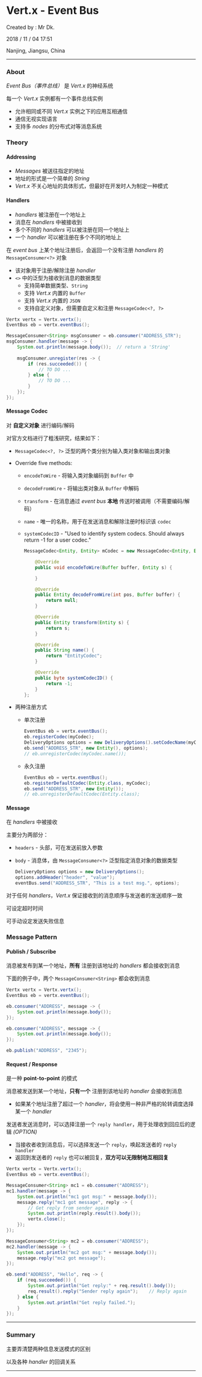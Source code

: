 # Vert.x - Event Bus

Created by : Mr Dk.

2018 / 11 / 04 17:51

Nanjing, Jiangsu, China

---

### About

_Event Bus（事件总线）_ 是 _Vert.x_ 的神经系统

每一个 _Vert.x_ 实例都有一个事件总线实例

* 允许相同或不同 _Vert.x_ 实例之下的应用互相通信
* 通信无视实现语言
* 支持多 _nodes_ 的分布式对等消息系统

### Theory

#### Addressing

* _Messages_ 被送往指定的地址
* 地址的形式是一个简单的 _String_
* _Vert.x_ 不关心地址的具体形式，但最好在开发时人为制定一种模式

#### Handlers

* _handlers_ 被注册在一个地址上
* 消息在 _handlers_ 中被接收到
* 多个不同的 _handlers_ 可以被注册在同一个地址上
* 一个 _handler_ 可以被注册在多个不同的地址上

在 _event bus_ 上某个地址注册后，会返回一个没有注册 _handlers_ 的 `MessageConsumer<?>` 对象

* 该对象用于注册/解除注册 _handler_
* `<>` 中的泛型为接收到消息的数据类型
  * 支持简单数据类型、`String`
  * 支持 _Vert.x_ 内置的 `Buffer`
  * 支持 _Vert.x_ 内置的 `JSON`
  * 支持自定义对象，但需要自定义和注册 `MessageCodec<?, ?>`

```java
Vertx vertx = Vertx.vertx();
EventBus eb = vertx.eventBus();

MessageConsumer<String> msgConsumer = eb.consumer("ADDRESS_STR");
msgConsumer.handler(message -> {
    System.out.println(message.body());  // return a 'String'
    
    msgConsumer.unregister(res -> {
        if (res.succeeded()) {
            // TO DO ...
        } else {
            // TO DO ...
        }
    });
});
```

#### Message Codec

对 __自定义对象__ 进行编码/解码

对官方文档进行了粗浅研究，结果如下：

* `MessageCodec<?, ?>` 泛型的两个类分别为输入类对象和输出类对象

* Override five methods:

  * `encodeToWire` - 将输入类对象编码到 `Buffer` 中

  * `decodeFromWire` - 将输出类对象从 `Buffer` 中解码

  * `transform` - 在消息通过 _event bus_  __本地__ 传送时被调用（不需要编码/解码）

  * `name` - 唯一的名称，用于在发送消息和解除注册时标识该 `codec` 

  * `systemCodecID` - "Used to identify system codecs. Should always return -1 for a user codec."

    ```java
    MessageCodec<Entity, Entity> mCodec = new MessageCodec<Entity, Entity>() {
    
        @Override
        public void encodeToWire(Buffer buffer, Entity s) {
    
        }
    
        @Override
        public Entity decodeFromWire(int pos, Buffer buffer) {
            return null;
        }
    
        @Override
        public Entity transform(Entity s) {
            return s;
        }
    
        @Override
        public String name() {
            return "EntityCodec";
        }
    
        @Override
        public byte systemCodecID() {
            return -1;
        }
    };
    ```

* 两种注册方式

  * 单次注册

    ```java
    EventBus eb = vertx.eventBus();
    eb.registerCodec(myCodec);
    DeliveryOptions options = new DeliveryOptions().setCodecName(myCodec.name());
    eb.send("ADDRESS_STR", new Entity(), options);
    // eb.unregisterCodec(myCodec.name());
    ```

  * 永久注册

    ```java
    EventBus eb = vertx.eventBus();
    eb.registerDefaultCodec(Entity.class, myCodec);
    eb.send("ADDRESS_STR", new Entity());
    // eb.unregisterDefaultCodec(Entity.class);
    ```

#### Message

在 _handlers_ 中被接收

主要分为两部分：

* `headers` - 头部，可在发送前放入参数

* `body` - 消息体，由 `MessageConsumer<?>` 泛型指定消息对象的数据类型

  ```java
  DeliveryOptions options = new DeliveryOptions();
  options.addHeader("header", "value");
  eventBus.send("ADDRESS_STR", "This is a test msg.", options);
  ```

对于任何 _handlers_，_Vert.x_ 保证接收到的消息顺序与发送者的发送顺序一致

可设定超时时间

可手动设定发送失败信息

### Message Pattern

#### Publish / Subscribe

消息被发布到某一个地址，__所有__ 注册到该地址的 _handlers_ 都会接收到消息

下面的例子中，两个 `MessageConsumer<String>` 都会收到消息

```java
Vertx vertx = Vertx.vertx();
EventBus eb = vertx.eventBus();

eb.consumer("ADDRESS", message -> {
    System.out.println(message.body());
});

eb.consumer("ADDRESS", message -> {
    System.out.println(message.body());
});

eb.publish("ADDRESS", "2345");
```

#### Request / Response

是一种 __point-to-point__ 的模式

消息被发送到某一个地址，__只有一个__ 注册到该地址的 _handler_ 会接收到消息

* 如果某个地址注册了超过一个 _handler_，将会使用一种非严格的轮转调度选择某一个 _handler_

发送者发送消息时，可以选择注册一个 `reply handler`，用于处理收到回应后的逻辑 _(OPTION)_

* 当接收者收到消息后，可以选择发送一个 `reply`，唤起发送者的 `reply handler`
* 返回到发送者的 `reply` 也可以被回复，__双方可以无限制地互相回复__

```java
Vertx vertx = Vertx.vertx();
EventBus eb = vertx.eventBus();

MessageConsumer<String> mc1 = eb.consumer("ADDRESS");
mc1.handler(message -> {
    System.out.println("mc1 got msg:" + message.body());
    message.reply("mc1 got message", reply -> {
        // Get reply from sender again
        System.out.println(reply.result().body());
        vertx.close();
    });
});

MessageConsumer<String> mc2 = eb.consumer("ADDRESS");
mc2.handler(message -> {
    System.out.println("mc2 got msg:" + message.body());
    message.reply("mc2 got message");
});

eb.send("ADDRESS", "Hello", req -> {
    if (req.succeeded()) {
        System.out.println("Get reply:" + req.result().body());
        req.result().reply("Sender reply again");    // Reply again
    } else {
        System.out.println("Get reply failed.");
    }
});
```

---

### Summary

主要弄清楚两种信息发送模式的区别

以及各种 _handler_ 的回调关系

---

